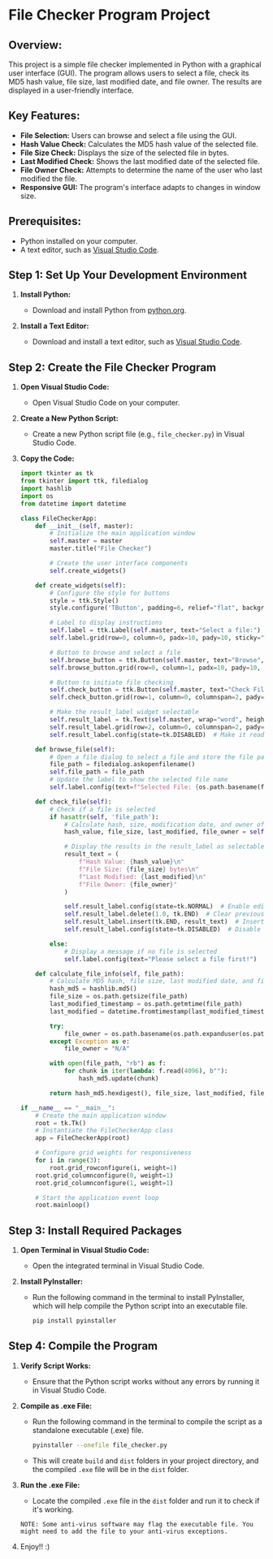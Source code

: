 # File Checker Program Project

## Overview:

This project is a simple file checker implemented in Python with a graphical user interface (GUI). The program allows users to select a file, check its MD5 hash value, file size, last modified date, and file owner. The results are displayed in a user-friendly interface.

## Key Features:

- **File Selection:** Users can browse and select a file using the GUI.
- **Hash Value Check:** Calculates the MD5 hash value of the selected file.
- **File Size Check:** Displays the size of the selected file in bytes.
- **Last Modified Check:** Shows the last modified date of the selected file.
- **File Owner Check:** Attempts to determine the name of the user who last modified the file.
- **Responsive GUI:** The program's interface adapts to changes in window size.

## Prerequisites:

- Python installed on your computer.
- A text editor, such as [Visual Studio Code](https://code.visualstudio.com/download).

## Step 1: Set Up Your Development Environment

1. **Install Python:**
   - Download and install Python from [python.org](https://www.python.org/downloads/).

2. **Install a Text Editor:**
   - Download and install a text editor, such as [Visual Studio Code](https://code.visualstudio.com/download).

## Step 2: Create the File Checker Program

1. **Open Visual Studio Code:**
   - Open Visual Studio Code on your computer.

2. **Create a New Python Script:**
   - Create a new Python script file (e.g., `file_checker.py`) in Visual Studio Code.

3. **Copy the Code:**
   ```python
   import tkinter as tk
   from tkinter import ttk, filedialog
   import hashlib
   import os
   from datetime import datetime

   class FileCheckerApp:
       def __init__(self, master):
           # Initialize the main application window
           self.master = master
           master.title("File Checker")

           # Create the user interface components
           self.create_widgets()

       def create_widgets(self):
           # Configure the style for buttons
           style = ttk.Style()
           style.configure('TButton', padding=6, relief="flat", background="#ccc")

           # Label to display instructions
           self.label = ttk.Label(self.master, text="Select a file:")
           self.label.grid(row=0, column=0, padx=10, pady=10, sticky="w")

           # Button to browse and select a file
           self.browse_button = ttk.Button(self.master, text="Browse", command=self.browse_file)
           self.browse_button.grid(row=0, column=1, padx=10, pady=10, sticky="ew")

           # Button to initiate file checking
           self.check_button = ttk.Button(self.master, text="Check File", command=self.check_file)
           self.check_button.grid(row=1, column=0, columnspan=2, pady=10, sticky="ew")

           # Make the result_label widget selectable
           self.result_label = tk.Text(self.master, wrap="word", height=10, width=50)
           self.result_label.grid(row=2, column=0, columnspan=2, pady=10, sticky="ew")
           self.result_label.config(state=tk.DISABLED)  # Make it read-only initially

       def browse_file(self):
           # Open a file dialog to select a file and store the file path
           file_path = filedialog.askopenfilename()
           self.file_path = file_path
           # Update the label to show the selected file name
           self.label.config(text=f"Selected File: {os.path.basename(file_path)}")

       def check_file(self):
           # Check if a file is selected
           if hasattr(self, 'file_path'):
               # Calculate hash, size, modification date, and owner of the selected file
               hash_value, file_size, last_modified, file_owner = self.calculate_file_info(self.file_path)

               # Display the results in the result_label as selectable text
               result_text = (
                   f"Hash Value: {hash_value}\n"
                   f"File Size: {file_size} bytes\n"
                   f"Last Modified: {last_modified}\n"
                   f"File Owner: {file_owner}"
               )

               self.result_label.config(state=tk.NORMAL)  # Enable editing state
               self.result_label.delete(1.0, tk.END)  # Clear previous content
               self.result_label.insert(tk.END, result_text)  # Insert new content
               self.result_label.config(state=tk.DISABLED)  # Disable editing state

           else:
               # Display a message if no file is selected
               self.label.config(text="Please select a file first!")

       def calculate_file_info(self, file_path):
           # Calculate MD5 hash, file size, last modified date, and file owner
           hash_md5 = hashlib.md5()
           file_size = os.path.getsize(file_path)
           last_modified_timestamp = os.path.getmtime(file_path)
           last_modified = datetime.fromtimestamp(last_modified_timestamp).strftime('%Y-%m-%d %H:%M:%S')

           try:
               file_owner = os.path.basename(os.path.expanduser(os.path.expandvars(os.path.join('~', file_path))))
           except Exception as e:
               file_owner = "N/A"

           with open(file_path, "rb") as f:
               for chunk in iter(lambda: f.read(4096), b""):
                   hash_md5.update(chunk)

           return hash_md5.hexdigest(), file_size, last_modified, file_owner

   if __name__ == "__main__":
       # Create the main application window
       root = tk.Tk()
       # Instantiate the FileCheckerApp class
       app = FileCheckerApp(root)

       # Configure grid weights for responsiveness
       for i in range(3):
           root.grid_rowconfigure(i, weight=1)
       root.grid_columnconfigure(0, weight=1)
       root.grid_columnconfigure(1, weight=1)

       # Start the application event loop
       root.mainloop()

## Step 3: Install Required Packages

1. **Open Terminal in Visual Studio Code:**
   - Open the integrated terminal in Visual Studio Code.

2. **Install PyInstaller:**
   - Run the following command in the terminal to install PyInstaller, which will help compile the Python script into an executable file.
     ```bash
     pip install pyinstaller
     ```

## Step 4: Compile the Program

1. **Verify Script Works:**
   - Ensure that the Python script works without any errors by running it in Visual Studio Code.

2. **Compile as .exe File:**
   - Run the following command in the terminal to compile the script as a standalone executable (.exe) file.
     ```bash
     pyinstaller --onefile file_checker.py
     ```
   - This will create `build` and `dist` folders in your project directory, and the compiled `.exe` file will be in the `dist` folder.

3. **Run the .exe File:**
   - Locate the compiled `.exe` file in the `dist` folder and run it to check if it's working.

   ```note
   NOTE: Some anti-virus software may flag the executable file. You might need to add the file to your anti-virus exceptions.

4. Enjoy!! :)
